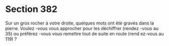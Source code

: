 # Section 382

Sur un gros rocher à votre droite, quelques mots ont été gravés
dans la pierre. Voulez -vous vous approcher pour les déchiffrer
(rendez -vous au  35) ou préférez -vous vous remettre tout de suite
en route (rend ez-vous au  119) ?